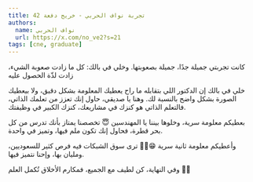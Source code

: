 ```yaml
---
title: تجربة نواف الحربي - خريج دفعة 42
authors:
  name: نواف الحربي
  url: https://x.com/no_ve2?s=21
tags: [cne, graduate]
---
```


كانت تجربتي جميلة جدًا، جميلة بصعوبتها.
وخلي في بالك: كل ما زادت صعوبة الشيء، زادت لذّة الحصول عليه

<!-- truncate -->
خلي في بالك إن الدكتور اللي بتقابله ما راح يعطيك المعلومة بشكل دقيق، ولا بيعطيك الصورة بشكل واضح بالنسبة لك.
وهنا يا صديقي، حاول إنك تعزز من تعلمك الذاتي، فالتعلم الذاتي هو كنزك في مشاريعك، كنزك الكبير في وظيفتك.

بعطيكم معلومة سرية، وخلوها بيننا يا المهندسين 😇
تخصصنا يمتاز بأنك تدرس من كل بحر قطرة، فحاول إنك تكون ملم فيها، وتميز في واحدة.

وأعطيكم معلومة ثانية سرية 😁👌🏻
ترى سوق الشبكات فيه فرص كثير للسعوديين، ومليان بها، وإحنا نتميز فيها.

وفي النهاية، كن لطيف مع الجميع، فمكارم الأخلاق تُكمل العلم 🤍🤍

